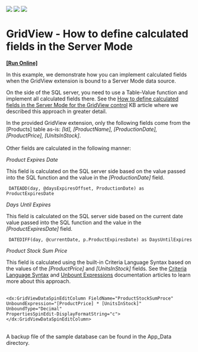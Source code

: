 <!-- default badges list -->
![](https://img.shields.io/endpoint?url=https://codecentral.devexpress.com/api/v1/VersionRange/135603547/17.2.8%2B)
[![](https://img.shields.io/badge/Open_in_DevExpress_Support_Center-FF7200?style=flat-square&logo=DevExpress&logoColor=white)](https://supportcenter.devexpress.com/ticket/details/T830580)
[![](https://img.shields.io/badge/📖_How_to_use_DevExpress_Examples-e9f6fc?style=flat-square)](https://docs.devexpress.com/GeneralInformation/403183)
<!-- default badges end -->
# GridView - How to define calculated fields in the Server Mode
<!-- run online -->
**[[Run Online]](https://codecentral.devexpress.com/135603547/)**
<!-- run online end -->


<p>In this example, we demonstrate how you can implement calculated fields when the GridView extension is bound to a Server Mode data source.</p>
<p>On the side of the SQL server, you need to use a Table-Value function and implement all calculated fields there. See the <a href="https://www.devexpress.com/Support/Center/p/T618007">How to define calculated fields in the Server Mode for the GridView control</a> KB article where we described this approach in greater detail.</p>
<p>In the provided GridView extension, only the following fields come from the [Products] table as-is: <em>[Id], [ProductName], [ProductionDate], [ProductPrice], [UnitsInStock]</em>. <br><br>Other fields are calculated in the following manner:</p>
<em>  Product Expires Date</em>
<p>  This field is calculated on the SQL server side based on the value passed into the SQL function and the value in the <em>[ProductionDate]</em> field.</p>
<code> DATEADD(day, @daysExpiresOffset, ProductionDate) as ProductExpiresDate<br><br></code><em>  Days Until Expires</em>
<p>  This field is calculated on the SQL server side based on the current date value passed into the SQL function and the value in the <em>[ProductExpiresDate]</em> field.</p>
<code> DATEDIFF(day, @currentDate, p.ProductExpiresDate) as DaysUntilExpires<br><br></code><em>  Product Stock Sum Price</em>
<p>  This field is calculated using the built-in Criteria Language Syntax based on the values of the <em>[ProductPrice]</em> and <em>[UnitsInStock]</em> fields. See the <a href="https://documentation.devexpress.com/CoreLibraries/4928/DevExpress-Data-Library/Criteria-Language-Syntax">Criteria Language Syntax</a> and <a href="https://documentation.devexpress.com/WindowsForms/6211/Common-Features/Expressions">Unbount Expressions</a> documentation articles to learn more about this approach.<br><br></p>

    <dx:GridViewDataSpinEditColumn FieldName="ProductStockSumProce"
    UnboundExpression="[ProductPrice] * [UnitsInStock]"
    UnboundType="Decimal"
    PropertiesSpinEdit-DisplayFormatString="c">
    </dx:GridViewDataSpinEditColumn>


<br/>
A backup file of the sample database can be found in the App_Data directory.


